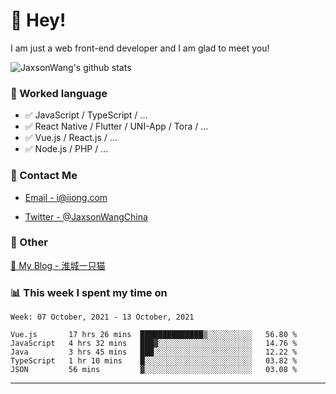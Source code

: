 # 👋 Hey!

I am just a web front-end developer and I am glad to meet you!

![JaxsonWang's github stats](https://github-readme-stats.vercel.app/api?username=JaxsonWang&&show_icons=true&&title_color=1abc9c&&icon_color=1abc9c)


### 📝 Worked language

- ✅ JavaScript / TypeScript / ...
- ✅ React Native / Flutter / UNI-App / Tora / ...
- ✅ Vue.js / React.js / ...
- ✅ Node.js / PHP / ...

### 📮 Contact Me

- [Email - i@iiong.com](mailto:i@iiong.com)

- [Twitter - @JaxsonWangChina](https://twitter.com/JaxsonWangChina)

### 🤪 Other

[📌 My Blog - 淮城一只猫](https://iiong.com)

### 📊 This week I spent my time on

<!--START_SECTION:waka-->
```text
Week: 07 October, 2021 - 13 October, 2021

Vue.js       17 hrs 26 mins  ██████████████▒░░░░░░░░░░   56.80 % 
JavaScript   4 hrs 32 mins   ███▓░░░░░░░░░░░░░░░░░░░░░   14.76 % 
Java         3 hrs 45 mins   ███░░░░░░░░░░░░░░░░░░░░░░   12.22 % 
TypeScript   1 hr 10 mins    █░░░░░░░░░░░░░░░░░░░░░░░░   03.82 % 
JSON         56 mins         ▓░░░░░░░░░░░░░░░░░░░░░░░░   03.08 % 
```
<!--END_SECTION:waka-->

---
